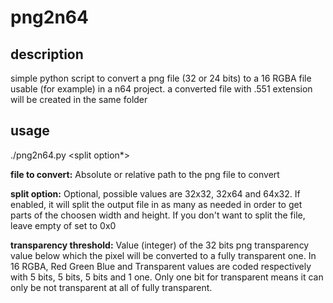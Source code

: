 # png2n64

## description
simple python script to convert a png file (32 or 24 bits) to a 16 RGBA file usable (for example) in a n64 project.
a converted file with .551 extension will be created in the same folder

## usage
./png2n64.py <file to convert> <split option*> <transparency threshold>

**file to convert:** 
Absolute or relative path to the png file to convert

**split option:** 
Optional, possible values are 32x32, 32x64 and 64x32. If enabled, it will split the output file in as many as needed in order to get parts of the choosen width and height.
If you don't want to split the file, leave empty of set to 0x0

**transparency threshold:**
Value (integer) of the 32 bits png transparency value below which the pixel will be converted to a fully transparent one.
In 16 RGBA, Red Green Blue and Transparent values are coded respectively with 5 bits, 5 bits, 5 bits and 1 one. Only one bit for transparent means it can only be not transparent at all of fully transparent.

